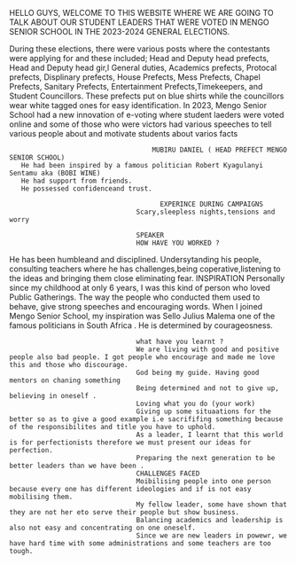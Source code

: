 HELLO GUYS, WELCOME TO THIS WEBSITE WHERE WE ARE GOING TO TALK ABOUT OUR STUDENT LEADERS THAT WERE VOTED IN MENGO SENIOR SCHOOL IN THE 2023-2024 GENERAL ELECTIONS.

During these elections, there were various posts where the contestants were applying for and these included;
Head and Deputy head prefects,
Head and Deputy head gir,l
General duties,
Academics prefects,
Protocal prefects,
Displinary prefects,
House Prefects,
Mess Prefects,
Chapel Prefects,
Sanitary Prefects,
Entertainment Prefects,Timekeepers, and
Student Councillors.
      These prefects put on blue shirts while the councillors wear white tagged ones for easy identification.
      In 2023, Mengo Senior School had a new innovation of e-voting where student laeders were voted online and some of those who were victors had various speeches to tell various people about and motivate students about varios facts
      
                                        MUBIRU DANIEL ( HEAD PREFECT MENGO SENIOR SCHOOL)
       He had been inspired by a famous politician Robert Kyagulanyi Sentamu aka (BOBI WINE)     
       He had support from friends.
       He possessed confidenceand trust.
       
                                          EXPERINCE DURING CAMPAIGNS
                                    Scary,sleepless nights,tensions and worry

                                    SPEAKER
                                    HOW HAVE YOU WORKED ?
 He has been humbleand and disciplined. Undersytanding his people, consulting teachers where he has challenges,being coperative,listening to the ideas and bringing them close eliminating fear.
 INSPIRATION
 Personally since my childhood at only 6 years, I was this kind of person who loved Public Gatherings. The way the people who conducted them used to behave, give strong speeches and encouraging words. When I joined Mengo Senior School, my inspiration was Sello Julius Malema one of the famous politicians in South Africa . He is determined by courageosness.


                                    what have you learnt ?
                                    We are living with good and positive people also bad people. I got people who encourage and made me love this and those who discourage.
                                    God being my guide. Having good mentors on chaning something 
                                    Being determined and not to give up, believing in oneself .
                                    Loving what you do (your work)
                                    Giving up some situaations for the better so as to give a good example i.e sacrififing something because of the responsibilites and title you have to uphold.
                                    As a leader, I learnt that this world is for perfectionists therefore we must present our ideas for perfection.
                                    Preparing the next generation to be better leaders than we have been .
                                    CHALLENGES FACED
                                    Moibilising people into one person because every one has different ideologies and if is not easy mobilising them.
                                    My fellow leader, some have shown that they are not her eto serve their people but show business.
                                    Balancing academics and leadership is also not easy and concentrating on one oneself.
                                    Since we are new leaders in powewr, we have hard time with some administrations and some teachers are too tough.
                                    
                                    
  
      

    
      
